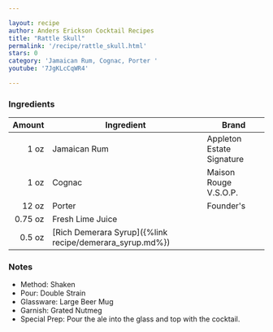 ```yaml
---

layout: recipe
author: Anders Erickson Cocktail Recipes
title: "Rattle Skull"
permalink: '/recipe/rattle_skull.html'
stars: 0
category: 'Jamaican Rum, Cognac, Porter '
youtube: '7JgKLcCqWR4'

---
```


### Ingredients

| Amount  | Ingredient               | Brand                           |
| ------: | -------------------------------------------------------- | ------------------------- |
|    1 oz | Jamaican Rum                                             | Appleton Estate Signature |
|    1 oz | Cognac                                                   | Maison Rouge V.S.O.P.     |
|   12 oz | Porter                                                   | Founder's                 |
| 0.75 oz | Fresh Lime Juice                                         |
|  0.5 oz | [Rich Demerara Syrup]({%link recipe/demerara_syrup.md%}) |

### Notes

- Method: Shaken
- Pour: Double Strain
- Glassware: Large Beer Mug
- Garnish: Grated Nutmeg
- Special Prep: Pour the ale into the glass and top with the cocktail.

